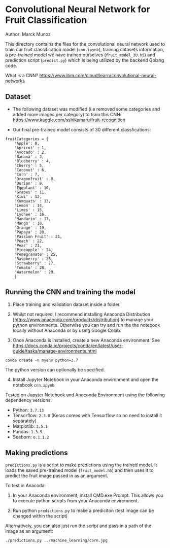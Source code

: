 # Convolutional Neural Network for Fruit Classification

Author: Marck Munoz

This directory contains the files for the convolutional neural network used to train our fruit classification model (`cnn.ipynb`), training datasets information, a pre-trained model we have trained ourselves (`fruit_model_30.h5`) and prediction script (`predict.py`) which is being utilized by the backend Golang code.

What is a CNN? https://www.ibm.com/cloud/learn/convolutional-neural-networks

## Dataset

- The following dataset was modified (i.e removed some categories and added more images per category) to train this CNN: https://www.kaggle.com/sshikamaru/fruit-recognition

- Our final pre-trained model consists of 30 different classfications:

```
fruitCategories = {
	'Apple': 0,
	'Apricot' : 1,
	'Avocado' : 2,
	'Banana' : 3,
	'Blueberry' : 4,
	'Cherry' : 5,
	'Coconut' : 6,
	'Corn' : 7,
	'Dragonfruit' : 8,
	'Durian' : 9,
	'Eggplant' : 10,
	'Grapes' : 11,
	'Kiwi' : 12,
	'Kumquats' : 13,
	'Lemon' : 14,
	'Limes' : 15,
	'Lychee' : 16,
	'Mandarin' : 17,
	'Mango' : 18,
	'Orange' : 19,
	'Papaya' : 20,
	'Passion Fruit' : 21,
	'Peach' : 22,
	'Pear' : 23,
	'Pineapple' : 24,
	'Pomegranate' : 25,
	'Raspberry' : 26,
	'Strawberry' : 27,
	'Tomato' : 28,
	'Watermelon' : 29,
	}
```

## Running the CNN and training the model

1. Place training and validation dataset inside a folder.

2. Whilst not required, I recommend installing Anaconda Distribution [https://www.anaconda.com/products/distribution] to manage your python environments. Otherwise you can try and run the the notebook locally without Anaconda or by using Google Colab.

3. Once Anaconda is installed, create a new Anaconda environment. See https://docs.conda.io/projects/conda/en/latest/user-guide/tasks/manage-environments.html

`conda create -n myenv python=3.7`

The python version can optionally be specified.

4. Install Jupyter Notebook in your Anaconda environment and open the notebook `cnn.ipynb`

Tested on Jupyter Notebook and Anaconda Environment using the following dependency versions:

- Python: `3.7.13`
- Tensorflow: `2.3.0` (Keras comes with Tensorflow so no need to install it separately)
- Matplotlib: `3.5.1`
- Pandas: `1.3.5`
- Seaborn: `0.1.1.2`

## Making predictions

`predictions.py` is a script to make predictions using the trained model. It loads the saved pre-trained model (`fruit_model.h5`) and then uses it to predict the fruit image passed in as an argument.

To test in Anacoda:

1. In your Anaconda environment, install CMD.exe Prompt. This allows you to execute python scripts from your Anaconda environment.

2. Run python `predictions.py` to make a prediciton (test image can be changed within the script)

Alternatively, you can also just run the script and pass in a path of the image as an argument:

```
./predictions.py ../machine_learning/corn.jpg
```
